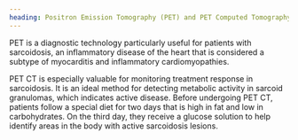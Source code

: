 ```yaml
---
heading: Positron Emission Tomography (PET) and PET Computed Tomography (PET CT)
---
```


PET is a diagnostic technology particularly useful for patients with sarcoidosis, an inflammatory disease of the heart that is considered a subtype of myocarditis and inflammatory cardiomyopathies.

PET CT is especially valuable for monitoring treatment response in sarcoidosis.
It is an ideal method for detecting metabolic activity in sarcoid granulomas, which indicates active disease.
Before undergoing PET CT, patients follow a special diet for two days that is high in fat and low in carbohydrates.
On the third day, they receive a glucose solution to help identify areas in the body with active sarcoidosis lesions.
